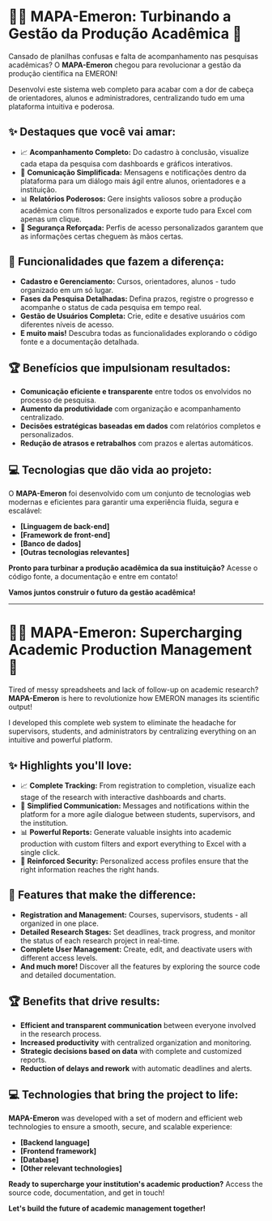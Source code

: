 # 👨‍🎓 MAPA-Emeron: Turbinando a Gestão da Produção Acadêmica 🚀

Cansado de planilhas confusas e falta de acompanhamento nas pesquisas acadêmicas? O **MAPA-Emeron** chegou para revolucionar a gestão da produção científica na EMERON! 

Desenvolvi este sistema web completo para acabar com a dor de cabeça de orientadores, alunos e administradores, centralizando tudo em uma plataforma intuitiva e poderosa. 

## ✨ Destaques que você vai amar:

* 📈 **Acompanhamento Completo:** Do cadastro à conclusão, visualize cada etapa da pesquisa com dashboards e gráficos interativos.
* 💬 **Comunicação Simplificada:** Mensagens e notificações dentro da plataforma para um diálogo mais ágil entre alunos, orientadores e a instituição.
* 📊 **Relatórios Poderosos:** Gere insights valiosos sobre a produção acadêmica com filtros personalizados e exporte tudo para Excel com apenas um clique.
* 🔐 **Segurança Reforçada:** Perfis de acesso personalizados garantem que as informações certas cheguem às mãos certas.

## 🚀 Funcionalidades que fazem a diferença:

* **Cadastro e Gerenciamento:** Cursos, orientadores, alunos - tudo organizado em um só lugar.
* **Fases da Pesquisa Detalhadas:** Defina prazos, registre o progresso e acompanhe o status de cada pesquisa em tempo real. 
* **Gestão de Usuários Completa:** Crie, edite e desative usuários com diferentes níveis de acesso.
* **E muito mais!** Descubra todas as funcionalidades explorando o código fonte e a documentação detalhada.

## 🏆 Benefícios que impulsionam resultados:

* **Comunicação eficiente e transparente** entre todos os envolvidos no processo de pesquisa.
* **Aumento da produtividade** com organização e acompanhamento centralizado.
* **Decisões estratégicas baseadas em dados** com relatórios completos e personalizados.
* **Redução de atrasos e retrabalhos** com prazos e alertas automáticos.

## 💻 Tecnologias que dão vida ao projeto:

O **MAPA-Emeron** foi desenvolvido com um conjunto de tecnologias web modernas e eficientes para garantir uma experiência fluida, segura e escalável:

* **[Linguagem de back-end]**
* **[Framework de front-end]**
* **[Banco de dados]**
* **[Outras tecnologias relevantes]**

**Pronto para turbinar a produção acadêmica da sua instituição?** Acesse o código fonte, a documentação e entre em contato! 

**Vamos juntos construir o futuro da gestão acadêmica!** 

--------------------------------------------------------------------------------------------------------------------------------------------------------------

# 👨‍🎓 MAPA-Emeron: Supercharging Academic Production Management 🚀

Tired of messy spreadsheets and lack of follow-up on academic research? **MAPA-Emeron** is here to revolutionize how EMERON manages its scientific output!

I developed this complete web system to eliminate the headache for supervisors, students, and administrators by centralizing everything on an intuitive and powerful platform.

## ✨ Highlights you'll love:

* 📈 **Complete Tracking:** From registration to completion, visualize each stage of the research with interactive dashboards and charts.
* 💬 **Simplified Communication:** Messages and notifications within the platform for a more agile dialogue between students, supervisors, and the institution.
* 📊 **Powerful Reports:** Generate valuable insights into academic production with custom filters and export everything to Excel with a single click.
* 🔐 **Reinforced Security:** Personalized access profiles ensure that the right information reaches the right hands.

## 🚀 Features that make the difference:

* **Registration and Management:** Courses, supervisors, students - all organized in one place.
* **Detailed Research Stages:** Set deadlines, track progress, and monitor the status of each research project in real-time.
* **Complete User Management:** Create, edit, and deactivate users with different access levels.
* **And much more!** Discover all the features by exploring the source code and detailed documentation.

## 🏆 Benefits that drive results:

* **Efficient and transparent communication** between everyone involved in the research process.
* **Increased productivity** with centralized organization and monitoring.
* **Strategic decisions based on data** with complete and customized reports.
* **Reduction of delays and rework** with automatic deadlines and alerts.

## 💻 Technologies that bring the project to life:

**MAPA-Emeron** was developed with a set of modern and efficient web technologies to ensure a smooth, secure, and scalable experience:

* **[Backend language]**
* **[Frontend framework]**
* **[Database]**
* **[Other relevant technologies]**

**Ready to supercharge your institution's academic production?**  Access the source code, documentation, and get in touch!

**Let's build the future of academic management together!** 

